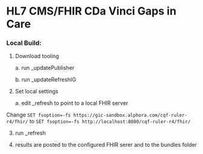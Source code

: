 # HL7 CMS/FHIR CDa Vinci Gaps in Care

### Local Build:
1. Download tooling

   a.  run _updatePublisher

   b.  run _updateRefreshIG

2.  Set local settings

    a.  edit _refresh to point to a local FHIR server

Change `SET fsoption=-fs https://gic-sandbox.alphora.com/cqf-ruler-r4/fhir/`
to   `SET fsoption=-fs http://localhost:8080/cqf-ruler-r4/fhir/`

3.  run _refresh

4. results are posted to the configured FHIR serer and to the bundles folder
